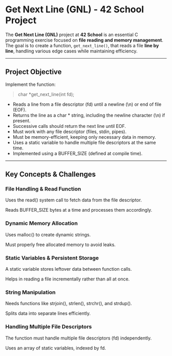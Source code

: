 # Get Next Line (GNL) - 42 School Project  

The **Get Next Line (GNL)** project at **42 School** is an essential C programming exercise focused on **file reading and memory management**. The goal is to create a function, `get_next_line()`, that reads a file **line by line**, handling various edge cases while maintaining efficiency.

---

## **Project Objective**  

Implement the function:  

> char *get_next_line(int fd);

- Reads a line from a file descriptor (fd) until a newline (\n) or end of file (EOF).
- Returns the line as a char * string, including the newline character (\n) if present.
- Successive calls should return the next line until EOF.
- Must work with any file descriptor (files, stdin, pipes).
- Must be memory-efficient, keeping only necessary data in memory.
- Uses a static variable to handle multiple file descriptors at the same time.
- Implemented using a BUFFER_SIZE (defined at compile time).

---

## **Key Concepts & Challenges**

### File Handling & Read Function
Uses the read() system call to fetch data from the file descriptor.

Reads BUFFER_SIZE bytes at a time and processes them accordingly.

### Dynamic Memory Allocation
Uses malloc() to create dynamic strings.

Must properly free allocated memory to avoid leaks.

### Static Variables & Persistent Storage
A static variable stores leftover data between function calls.

Helps in reading a file incrementally rather than all at once.

### String Manipulation
Needs functions like strjoin(), strlen(), strchr(), and strdup().

Splits data into separate lines efficiently.

### Handling Multiple File Descriptors
The function must handle multiple file descriptors (fd) independently.

Uses an array of static variables, indexed by fd.
